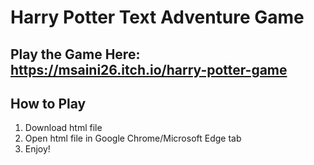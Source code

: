 # Harry Potter Text Adventure Game

## Play the Game Here: https://msaini26.itch.io/harry-potter-game

## How to Play
1. Download html file
2. Open html file in Google Chrome/Microsoft Edge tab
3. Enjoy!
